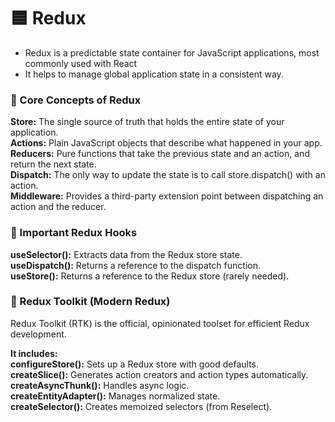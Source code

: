 # 🟦 Redux

- Redux is a predictable state container for JavaScript applications, most commonly used with React
- It helps to manage global application state in a consistent way.

### 🔵 Core Concepts of Redux

**Store:** The single source of truth that holds the entire state of your application.<br>
**Actions:** Plain JavaScript objects that describe what happened in your app.<br>
**Reducers:** Pure functions that take the previous state and an action, and return the next state.<br>
**Dispatch:** The only way to update the state is to call store.dispatch() with an action.<br>
**Middleware:** Provides a third-party extension point between dispatching an action and the reducer.<br>

### 🔵 Important Redux Hooks

**useSelector():** Extracts data from the Redux store state.<br>
**useDispatch():** Returns a reference to the dispatch function.<br>
**useStore():** Returns a reference to the Redux store (rarely needed).<br>

### 🔵 Redux Toolkit (Modern Redux)

Redux Toolkit (RTK) is the official, opinionated toolset for efficient Redux development.<br>

**It includes:** <br>
**configureStore():** Sets up a Redux store with good defaults.<br>
**createSlice():** Generates action creators and action types automatically.<br>
**createAsyncThunk():** Handles async logic.<br>
**createEntityAdapter():** Manages normalized state.<br>
**createSelector():** Creates memoized selectors (from Reselect).<br>
